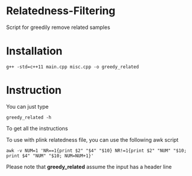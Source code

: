 # Relatedness-Filtering
Script for greedily remove related samples

# Installation
```
g++ -std=c++11 main.cpp misc.cpp -o greedy_related
```

# Instruction
You can just type
```
greedy_related -h
```
To get all the instructions

To use with plink relatedness file, you can use the following awk script

```{bash}
awk -v NUM=1 'NR==1{print $2" "$4" "$10} NR!=1{print $2" "NUM" "$10; print $4" "NUM" "$10; NUM=NUM+1}'
```

Please note that **greedy_related** assume the input has a header line
